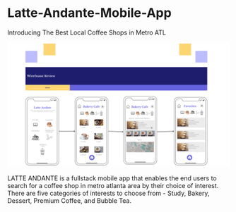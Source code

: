 # Latte-Andante-Mobile-App
Introducing The Best Local Coffee Shops in Metro ATL

<img src="Mobile.png">

LATTE ANDANTE is a fullstack mobile app that enables the end users to search for a coffee shop in metro atlanta area by their choice of interest.
There are five categories of interests to choose from - Study, Bakery, Dessert, Premium Coffee, and Bubble Tea.
